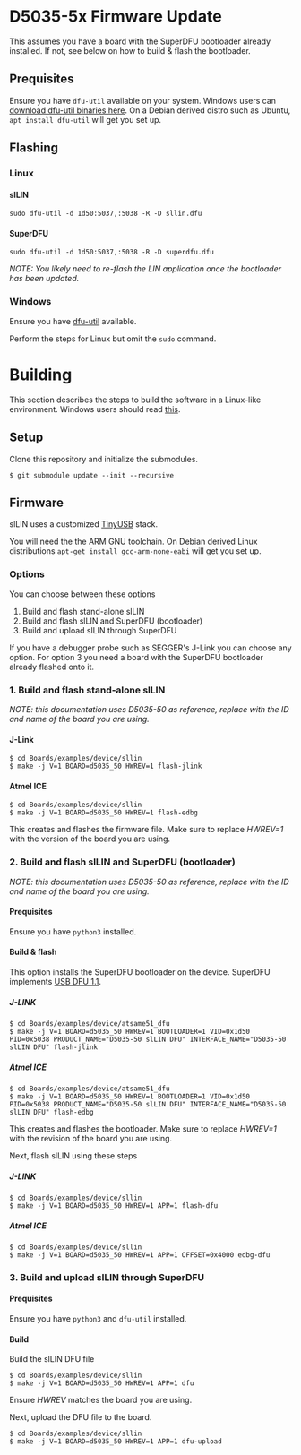 
# D5035-5x Firmware Update

This assumes you have a board with the SuperDFU bootloader already installed. If not, see below on how to build & flash the bootloader.

## Prequisites

Ensure you have `dfu-util` available on your system. Windows users can [download dfu-util binaries here](http://dfu-util.sourceforge.net/releases/). On a Debian derived distro such as Ubuntu, `apt install dfu-util` will get you set up.

## Flashing

### Linux

#### slLIN
```
sudo dfu-util -d 1d50:5037,:5038 -R -D sllin.dfu
```

#### SuperDFU

```
sudo dfu-util -d 1d50:5037,:5038 -R -D superdfu.dfu
```

_NOTE: You likely need to re-flash the LIN application once the bootloader has been updated._

### Windows

Ensure you have [dfu-util](http://dfu-util.sourceforge.net/releases/) available.

Perform the steps for Linux but omit the `sudo` command.

# Building

This section describes the steps to build the software in a Linux-like environment. Windows users should read [this](../Windows/README.firmware.building.md).

## Setup

Clone this repository and initialize the submodules.

```
$ git submodule update --init --recursive
```


## Firmware

slLIN uses a customized [TinyUSB](https://github.com/hathach/tinyusb) stack.

You will need the the ARM GNU toolchain.
On Debian derived Linux distributions `apt-get install gcc-arm-none-eabi` will get you set up.

### Options

You can choose between these options

1. Build and flash stand-alone slLIN
2. Build and flash slLIN and SuperDFU (bootloader)
3. Build and upload slLIN through SuperDFU

If you have a debugger probe such as SEGGER's J-Link you can choose any option. For option 3 you need a board with the SuperDFU bootloader already flashed onto it.

### 1. Build and flash stand-alone slLIN

*NOTE: this documentation uses D5035-50 as reference, replace with the ID and name of the board you are using.*

#### J-Link
```
$ cd Boards/examples/device/sllin
$ make -j V=1 BOARD=d5035_50 HWREV=1 flash-jlink
```

#### Atmel ICE
```
$ cd Boards/examples/device/sllin
$ make -j V=1 BOARD=d5035_50 HWREV=1 flash-edbg
```



This creates and flashes the firmware file. Make sure to replace _HWREV=1_ with the version of the board you are using.

### 2. Build and flash slLIN and SuperDFU (bootloader)

*NOTE: this documentation uses D5035-50 as reference, replace with the ID and name of the board you are using.*

#### Prequisites

Ensure you have `python3` installed.

#### Build & flash

This option installs the SuperDFU  bootloader on the device. SuperDFU implements [USB DFU 1.1](https://usb.org/sites/default/files/DFU_1.1.pdf).

##### J-LINK

```
$ cd Boards/examples/device/atsame51_dfu
$ make -j V=1 BOARD=d5035_50 HWREV=1 BOOTLOADER=1 VID=0x1d50 PID=0x5038 PRODUCT_NAME="D5035-50 slLIN DFU" INTERFACE_NAME="D5035-50 slLIN DFU" flash-jlink
```

##### Atmel ICE

```
$ cd Boards/examples/device/atsame51_dfu
$ make -j V=1 BOARD=d5035_50 HWREV=1 BOOTLOADER=1 VID=0x1d50 PID=0x5038 PRODUCT_NAME="D5035-50 slLIN DFU" INTERFACE_NAME="D5035-50 slLIN DFU" flash-edbg
```

This creates and flashes the bootloader. Make sure to replace _HWREV=1_ with the revision of the board you are using.

Next, flash slLIN using these steps

##### J-LINK

```
$ cd Boards/examples/device/sllin
$ make -j V=1 BOARD=d5035_50 HWREV=1 APP=1 flash-dfu
```


##### Atmel ICE

```
$ cd Boards/examples/device/sllin
$ make -j V=1 BOARD=d5035_50 HWREV=1 APP=1 OFFSET=0x4000 edbg-dfu
```
### 3. Build and upload slLIN through SuperDFU

#### Prequisites

Ensure you have `python3` and `dfu-util` installed.

#### Build

Build the slLIN DFU file

```
$ cd Boards/examples/device/sllin
$ make -j V=1 BOARD=d5035_50 HWREV=1 APP=1 dfu
```

Ensure _HWREV_ matches the board you are using.

Next, upload the DFU file to the board.
```
$ cd Boards/examples/device/sllin
$ make -j V=1 BOARD=d5035_50 HWREV=1 APP=1 dfu-upload
```